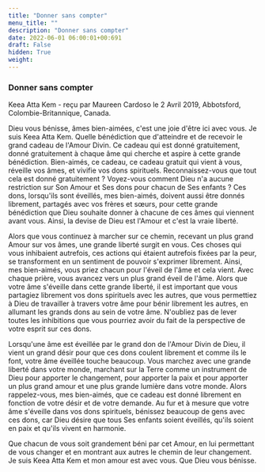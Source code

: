```yaml
---
title: "Donner sans compter"
menu_title: ""
description: "Donner sans compter"
date: 2022-06-01 06:00:01+00:691
draft: False
hidden: True
weight:
---
```

### Donner sans compter

Keea Atta Kem - reçu par Maureen Cardoso le 2 Avril 2019, Abbotsford, Colombie-Britannique, Canada.

Dieu vous bénisse, âmes bien-aimées, c'est une joie d'être ici avec vous. Je suis Keea Atta Kem. Quelle bénédiction que d'atteindre et de recevoir le grand cadeau de l'Amour Divin. Ce cadeau qui est donné gratuitement, donné gratuitement à chaque âme qui cherche et aspire à cette grande bénédiction. Bien-aimés, ce cadeau, ce cadeau gratuit qui vient à vous, réveille vos âmes, et vivifie vos dons spirituels. Reconnaissez-vous que tout cela est donné gratuitement ? Voyez-vous comment Dieu n'a aucune restriction sur Son Amour et Ses dons pour chacun de Ses enfants ? Ces dons, lorsqu'ils sont éveillés, mes bien-aimés, doivent aussi être donnés librement, partagés avec vos frères et sœurs, pour cette grande bénédiction que Dieu souhaite donner à chacune de ces âmes qui viennent avant vous. Ainsi, la devise de Dieu est l'Amour et c'est la vraie liberté.

Alors que vous continuez à marcher sur ce chemin, recevant un plus grand Amour sur vos âmes, une grande liberté surgit en vous. Ces choses qui vous inhibaient autrefois, ces actions qui étaient autrefois fixées par la peur, se transforment en un sentiment de pouvoir s'exprimer librement. Ainsi, mes bien-aimés, vous priez chacun pour l'éveil de l'âme et cela vient. Avec chaque prière, vous avancez vers un plus grand éveil de l'âme. Alors que votre âme s'éveille dans cette grande liberté, il est important que vous partagiez librement vos dons spirituels avec les autres, que vous permettiez à Dieu de travailler à travers votre âme pour bénir librement les autres, en allumant les grands dons au sein de votre âme. N'oubliez pas de lever toutes les inhibitions que vous pourriez avoir du fait de la perspective de votre esprit sur ces dons.

Lorsqu'une âme est éveillée par le grand don de l'Amour Divin de Dieu, il vient un grand désir pour que ces dons coulent librement et comme ils le font, votre âme éveillée touche beaucoup. Vous marchez avec une grande liberté dans votre monde, marchant sur la Terre comme un instrument de Dieu pour apporter le changement, pour apporter la paix et pour apporter un plus grand amour et une plus grande lumière dans votre monde. Alors rappelez-vous, mes bien-aimés, que ce cadeau est donné librement en fonction de votre désir et de votre demande. Au fur et à mesure que votre âme s'éveille dans vos dons spirituels, bénissez beaucoup de gens avec ces dons, car Dieu désire que tous Ses enfants soient éveillés, qu'ils soient en paix et qu'ils vivent en harmonie.

Que chacun de vous soit grandement béni par cet Amour, en lui permettant de vous changer et en montrant aux autres le chemin de leur changement. Je suis Keea Atta Kem et mon amour est avec vous. Que Dieu vous bénisse.
